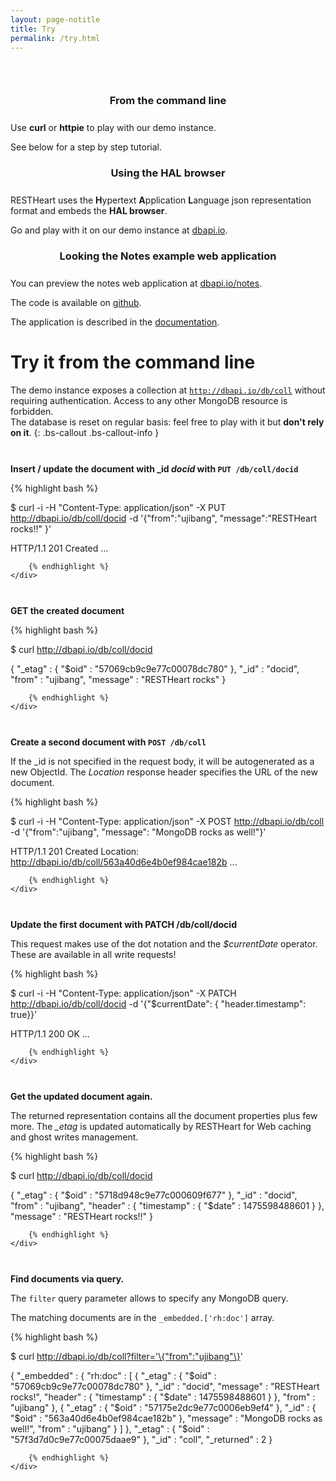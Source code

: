 ```yaml
---
layout: page-notitle
title: Try
permalink: /try.html
---
```


<section class="slice" id="questions" style="padding-top: 30px">
    <div class="container">
        <article class="col-sm-12 col-md-4">
            <section>
                <h3 style="text-align:center; margin-bottom: 25px;">From the command line</h3>
                <p>Use <strong>curl</strong> or <strong>httpie</strong> to play with our demo instance.</p>
                <p>See below for a step by step tutorial.</p>
            </section>
        </article>
        <article class="col-sm-12 col-md-4">
            <section>
                <h3 style="text-align:center; margin-bottom: 25px;">Using the HAL browser</h3>
                <p>RESTHeart uses the <strong>H</strong>ypertext <strong>A</strong>pplication <strong>L</strong>anguage json representation format and embeds the <strong>HAL browser</strong>.</p>
                <p>Go and play with it on our demo instance at <a href="http://dbapi.io/browser/#/db/coll" target="_blank">dbapi.io</a>.</p>
            </section>
        </article>
        <article class="col-sm-12 col-md-4">
            <section>
                <h3 style="text-align:center; margin-bottom: 25px;">Looking the Notes example web application</h3>
                <p>You can preview the notes web application at <a href="http://dbapi.io/notes" target="_blank">dbapi.io/notes</a>.</p>
                <p>The code is available on <a href="https://github.com/softinstigate/restheart-notes-example" target="_blank">github</a>.</p>
                <p>The application is described in the <a href="https://softinstigate.atlassian.net/wiki/x/AoBu" target="_blank">documentation</a>.</p>
            </section>
        </article>
    </div>
</section>


# Try it from the command line

The demo instance exposes a collection at <code><a href="http://dbapi.io/db/coll">http://dbapi.io/db/coll</a></code> without requiring authentication.
Access to any other MongoDB resource is forbidden.<br>
The database is reset on regular basis: feel free to play with it but <b>don't rely on it</b>.
{: .bs-callout .bs-callout-info }

<div class="row" style="margin-top: 20px">
    <div class="col-md-3" style="padding-top:7px">
        <p><strong>Insert / update the document with _id <i>docid</i> with <code>PUT /db/coll/docid</code></strong></p>
    </div>
    <div class="col-md-9">
        {% highlight bash %}

$ curl -i -H "Content-Type: application/json" -X PUT http://dbapi.io/db/coll/docid -d '{"from":"ujibang", "message":"RESTHeart rocks!!" }'

HTTP/1.1 201 Created
...

        {% endhighlight %}
    </div>
</div>

<div class="row" style="margin-top: 20px">
    <div class="col-md-3" style="padding-top:7px">
        <p><strong>GET the created document</strong></p>
    </div>
    <div class="col-md-9">
        {% highlight bash %}

$ curl http://dbapi.io/db/coll/docid

{
  "_etag" : { "$oid" : "57069cb9c9e77c00078dc780" },
  "_id" : "docid",
  "from" : "ujibang",
  "message" : "RESTHeart rocks"
}

        {% endhighlight %}
    </div>
</div>

<div class="row" style="margin-top: 20px">
    <div class="col-md-3" style="padding-top:7px">
        <p><strong>Create a second document with <code>POST /db/coll</code></strong></p>
        <p>If the _id is not specified in the request body, it will be autogenerated as a new ObjectId. The <i>Location</i> response header specifies the URL of the new document.</p>
    </div>
    <div class="col-md-9">
        {% highlight bash %}

$ curl -i -H "Content-Type: application/json" -X POST http://dbapi.io/db/coll -d '{"from":"ujibang", "message": "MongoDB rocks as well!"}'

HTTP/1.1 201 Created
Location: http://dbapi.io/db/coll/563a40d6e4b0ef984cae182b
...

        {% endhighlight %}
    </div>
</div>

<div class="row" style="margin-top: 20px">
    <div class="col-md-3" style="padding-top:7px">
        <p><strong>Update the first document with PATCH /db/coll/docid</strong></p>
        <p>This request makes use of the dot notation and the <i>$currentDate</i> operator. These are available in all write requests!</p>
    </div>
    <div class="col-md-9">
        {% highlight bash %}

$ curl -i -H "Content-Type: application/json" -X PATCH http://dbapi.io/db/coll/docid -d '{"$currentDate": { "header.timestamp": true}}'

HTTP/1.1 200 OK
...

        {% endhighlight %}
    </div>
</div>

<div class="row" style="margin-top: 20px">
    <div class="col-md-3" style="padding-top:7px">
        <p><strong>Get the updated document again.</strong></p>
        <p>The returned representation contains all the document properties plus few more. The <i>_etag</i> is updated automatically by RESTHeart for Web caching and ghost writes management.</p>
    </div>
    <div class="col-md-9">
        {% highlight bash %}

$ curl http://dbapi.io/db/coll/docid

{
  "_etag" : { "$oid" : "5718d948c9e77c000609f677" },
  "_id" : "docid",
  "from" : "ujibang",
  "header" : { "timestamp" : { "$date" : 1475598488601 } },
  "message" : "RESTHeart rocks!!"
}

        {% endhighlight %}
    </div>
</div>

<div class="row" style="margin-top: 20px">
    <div class="col-md-3" style="padding-top:7px">
        <p><strong>Find documents via query.</strong></p>
        <p>The <code>filter</code> query parameter allows to specify any MongoDB query.</p>
        <p>The matching documents are in the <code>_embedded.['rh:doc']</code> array.</p>
    </div>
    <div class="col-md-9">
        {% highlight bash %}

$ curl http://dbapi.io/db/coll?filter='\{"from":"ujibang"\}'

{ "_embedded" : { "rh:doc" : [
          {
            "_etag" : { "$oid" : "57069cb9c9e77c00078dc780" },
            "_id" : "docid",
            "message" : "RESTHeart rocks!",
            "header" : { "timestamp" : { "$date" : 1475598488601 } },
            "from" : "ujibang"
          },
          {
            "_etag" : { "$oid" : "57175e2dc9e77c0006eb9ef4" },
            "_id" : { "$oid" : "563a40d6e4b0ef984cae182b" },
            "message" : "MongoDB rocks as well!",
            "from" : "ujibang"
          }
        ] },
  "_etag" : { "$oid" : "57f3d7d0c9e77c00075daae9" },
  "_id" : "coll",
  "_returned" : 2
}

        {% endhighlight %}
    </div>
</div>

